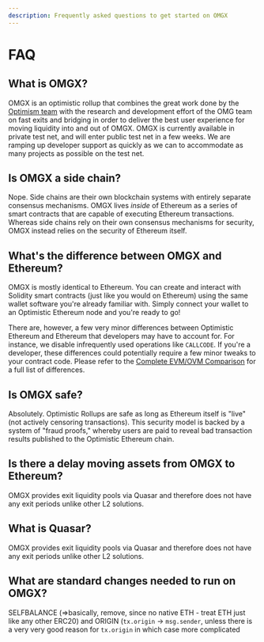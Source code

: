 ```yaml
---
description: Frequently asked questions to get started on OMGX
---
```


# FAQ

## What is OMGX?

OMGX is an optimistic rollup that combines the great work done by the [Optimism team](https://community.optimism.io) with the research and development effort of the OMG team on fast exits and bridging in order to deliver the best user experience for moving liquidity into and out of OMGX. OMGX is currently available in private test net, and will enter public test net in a few weeks. We are ramping up developer support as quickly as we can to accommodate as many projects as possible on the test net.

## Is OMGX a side chain?

Nope. Side chains are their own blockchain systems with entirely separate consensus mechanisms. OMGX lives _inside_ of Ethereum as a series of smart contracts that are capable of executing Ethereum transactions. Whereas side chains rely on their own consensus mechanisms for security, OMGX instead relies on the security of Ethereum itself.

## What's the difference between OMGX and Ethereum?

OMGX is mostly identical to Ethereum. You can create and interact with Solidity smart contracts \(just like you would on Ethereum\) using the same wallet software you're already familiar with. Simply connect your wallet to an Optimistic Ethereum node and you're ready to go!

There are, however, a few very minor differences between Optimistic Ethereum and Ethereum that developers may have to account for. For instance, we disable infrequently used operations like `CALLCODE`. If you're a developer, these differences could potentially require a few minor tweaks to your contract code. Please refer to the [Complete EVM/OVM Comparison](https://community.optimism.io/docs/protocol/evm-comparison.html) for a full list of differences.

## Is OMGX safe?

Absolutely. Optimistic Rollups are safe as long as Ethereum itself is "live" \(not actively censoring transactions\). This security model is backed by a system of "fraud proofs," whereby users are paid to reveal bad transaction results published to the Optimistic Ethereum chain.

## Is there a delay moving assets from OMGX to Ethereum?

OMGX provides exit liquidity pools via Quasar and therefore does not have any exit periods unlike other L2 solutions. 

## What is Quasar?

OMGX provides exit liquidity pools via Quasar and therefore does not have any exit periods unlike other L2 solutions. 

## What are standard changes needed to run on OMGX?

SELFBALANCE \(=&gt;basically, remove, since no native ETH - treat ETH just like any other ERC20\) and ORIGIN \(`tx.origin` -&gt; `msg.sender`, unless there is a very very good reason for `tx.origin` in which case more complicated

###  <a id="what-s-the-difference-between-optimistic-ethereum-and-ethereum"></a>



